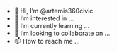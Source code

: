 - 👋 Hi, I’m @artemis360civic
- 👀 I’m interested in ...
- 🌱 I’m currently learning ...
- 💞️ I’m looking to collaborate on ...
- 📫 How to reach me ...

<!---
artemis360civic/artemis360civic is a ✨ special ✨ repository because its `README.md` (this file) appears on your GitHub profile.
You can click the Preview link to take a look at your changes.
--->

